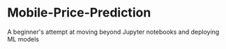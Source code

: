 # Mobile-Price-Prediction
A beginner's attempt at moving beyond Jupyter notebooks and deploying ML models
